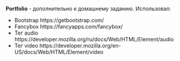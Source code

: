 <p><b>Portfolio</b> - дополнительно к домашнему заданию.
Использовал:
<ul>
<li>Bootstrap https://getbootstrap.com/</li>
<li>Fancybox https://fancyapps.com/fancybox/</li>
<li>Тег audio https://developer.mozilla.org/ru/docs/Web/HTML/Element/audio</li>
<li>Тег video https://developer.mozilla.org/en-US/docs/Web/HTML/Element/video</li>
</ul>
</p>

